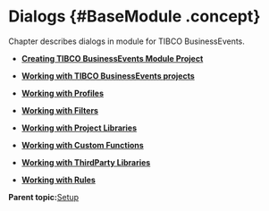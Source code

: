 # Dialogs {#BaseModule .concept}

Chapter describes dialogs in module for TIBCO BusinessEvents.

-   **[Creating TIBCO BusinessEvents Module Project](../../../../modules/bebe/setup/dialogs/creatingBEModulProject.md)**  

-   **[Working with TIBCO BusinessEvents projects](../../../../modules/bebe/setup/dialogs/workingWithBEProject.md)**  

-   **[Working with Profiles](../../../../modules/bebe/setup/dialogs/workingWithProfile.md)**  

-   **[Working with Filters](../../../../modules/bebe/setup/dialogs/workingWithFilters.md)**  

-   **[Working with Project Libraries](../../../../modules/bebe/setup/dialogs/workingWithLibrary.md)**  

-   **[Working with Custom Functions](../../../../modules/bebe/setup/dialogs/workingWithCustomFunctions.md)**  

-   **[Working with ThirdParty Libraries](../../../../modules/bebe/setup/dialogs/workingWithThirdPartyLibrary.md)**  

-   **[Working with Rules](../../../../modules/bebe/setup/dialogs/workingWithRules.md)**  


**Parent topic:**[Setup](../../../../modules/bebe/setup/index.md)

